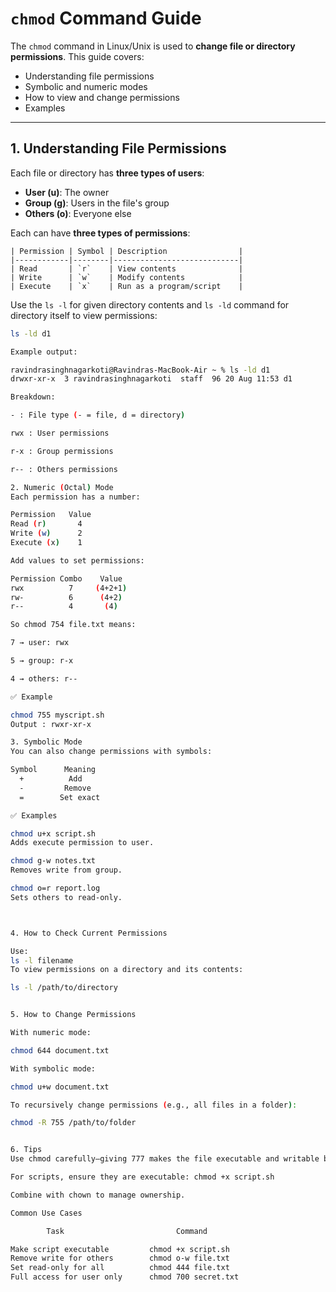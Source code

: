 # `chmod` Command Guide

The `chmod` command in Linux/Unix is used to **change file or directory permissions**. This guide covers:

- Understanding file permissions
- Symbolic and numeric modes
- How to view and change permissions
- Examples

---

##  1. Understanding File Permissions

Each file or directory has **three types of users**:

- **User (u)**: The owner
- **Group (g)**: Users in the file's group
- **Others (o)**: Everyone else

Each can have **three types of permissions**:
```
| Permission | Symbol | Description                |
|------------|--------|----------------------------|
| Read       | `r`    | View contents              |
| Write      | `w`    | Modify contents            |
| Execute    | `x`    | Run as a program/script    |

```

Use the `ls -l` for given directory contents  and `ls -ld` command for directory itself to view permissions:

```bash
ls -ld d1

Example output:

ravindrasinghnagarkoti@Ravindras-MacBook-Air ~ % ls -ld d1
drwxr-xr-x  3 ravindrasinghnagarkoti  staff  96 20 Aug 11:53 d1

Breakdown:

- : File type (- = file, d = directory)

rwx : User permissions

r-x : Group permissions

r-- : Others permissions

2. Numeric (Octal) Mode
Each permission has a number:

Permission	 Value
Read (r)	   4
Write (w)	   2
Execute (x)	   1

Add values to set permissions:

Permission Combo	Value
rwx	         7     (4+2+1)
rw-	         6      (4+2)
r--	         4       (4)

So chmod 754 file.txt means:

7 → user: rwx

5 → group: r-x

4 → others: r--

✅ Example

chmod 755 myscript.sh
Output : rwxr-xr-x

3. Symbolic Mode
You can also change permissions with symbols:

Symbol  	Meaning
  +	         Add
  -	        Remove
  =	       Set exact

✅ Examples

chmod u+x script.sh
Adds execute permission to user.

chmod g-w notes.txt
Removes write from group.

chmod o=r report.log
Sets others to read-only.



4. How to Check Current Permissions

Use:
ls -l filename
To view permissions on a directory and its contents:

ls -l /path/to/directory


5. How to Change Permissions

With numeric mode:

chmod 644 document.txt

With symbolic mode:

chmod u+w document.txt

To recursively change permissions (e.g., all files in a folder):

chmod -R 755 /path/to/folder


6. Tips
Use chmod carefully—giving 777 makes the file executable and writable by anyone.

For scripts, ensure they are executable: chmod +x script.sh

Combine with chown to manage ownership.

Common Use Cases

        Task	                     Command

Make script executable	       chmod +x script.sh
Remove write for others	       chmod o-w file.txt
Set read-only for all	       chmod 444 file.txt
Full access for user only	   chmod 700 secret.txt